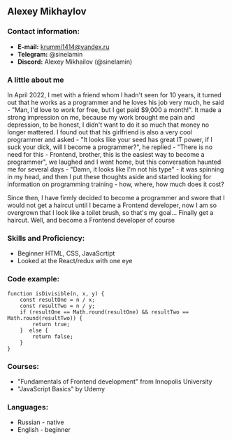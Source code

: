 ## Alexey Mikhaylov

### Contact information:
* __E-mail:__ krummi1414@yandex.ru
* __Telegram:__ @sinelamin
* __Discord:__ Alexey Mikhailov (@sinelamin)

### A little about me
In April 2022, I met with a friend whom I hadn't seen for 10 years, it turned out that he works as a programmer and he loves his job very much, he said - "Man, I'd love to work for free, but I get paid $9,000 a month!". It made a strong impression on me, because my work brought me pain and depression, to be honest, I didn't want to do it so much that money no longer mattered. I found out that his girlfriend is also a very cool programmer and asked - "It looks like your seed has great IT power, if I suck your dick, will I become a programmer?", he replied - "There is no need for this - Frontend, brother, this is the easiest way to become a programmer", we laughed and I went home, but this conversation haunted me for several days - "Damn, it looks like I'm not his type" - it was spinning in my head, and then I put these thoughts aside and started looking for information on programming training - how, where, how much does it cost?

Since then, I have firmly decided to become a programmer and swore that I would not get a haircut until I became a Frontend developer, now I am so overgrown that I look like a toilet brush, so that's my goal... Finally get a haircut. Well, and become a Frontend developer of course

### Skills and Proficiency:
* Beginner HTML, CSS, JavaScrtipt
* Looked at the React/redux with one eye

### Code example:
```
function isDivisible(n, x, y) {
    const resultOne = n / x;
    const resultTwo = n / y;
    if (resultOne == Math.round(resultOne) && resultTwo == Math.round(resultTwo)) {
        return true;
    }  else {
        return false;
    }
}
```

### Courses:
* "Fundamentals of Frontend development" from Innopolis University
* "JavaScript Basics" by Udemy

### Languages:
* Russian - native
* English - beginner